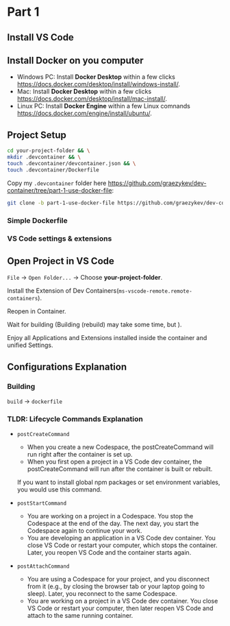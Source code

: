 # Part 1

## Install VS Code

## Install **Docker** on you computer

- Windows PC: Install **Docker Desktop** within a few clicks <https://docs.docker.com/desktop/install/windows-install/>.
- Mac: Install **Docker Desktop** within a few clicks <https://docs.docker.com/desktop/install/mac-install/>.
- Linux PC: Install **Docker Engine** within a few Linux comnands <https://docs.docker.com/engine/install/ubuntu/>.

## Project Setup

```sh
cd your-project-folder && \
mkdir .devcontainer && \
touch .devcontainer/devcontainer.json && \
touch .devcontainer/Dockerfile
```

Copy my `.devcontainer` folder here <https://github.com/graezykev/dev-container/tree/part-1-use-docker-file>:

```sh
git clone -b part-1-use-docker-file https://github.com/graezykev/dev-container.git part-1-use-docker-file
```

### Simple Dockerfile

### VS Code settings & extensions

## Open Project in VS Code

`File` -> `Open Folder...` -> Choose **your-project-folder**.

Install the Extension of Dev Containers(`ms-vscode-remote.remote-containers`).

Reopen in Container.

Wait for building (Building (rebuild) may take some time, but ).

Enjoy all Applications and Extensions installed inside the container and unified Settings.

## Configurations Explanation

### Building

`build` -> `dockerfile`

### TLDR: Lifecycle Commands Explanation

- `postCreateCommand`

  - When you create a new Codespace, the postCreateCommand will run right after the container is set up.
  - When you first open a project in a VS Code dev container, the postCreateCommand will run after the container is built or rebuilt.

  If you want to install global npm packages or set environment variables, you would use this command.

- `postStartCommand`

  - You are working on a project in a Codespace. You stop the Codespace at the end of the day. The next day, you start the Codespace again to continue your work.
  - You are developing an application in a VS Code dev container. You close VS Code or restart your computer, which stops the container. Later, you reopen VS Code and the container starts again.

- `postAttachCommand`

  - You are using a Codespace for your project, and you disconnect from it (e.g., by closing the browser tab or your laptop going to sleep). Later, you reconnect to the same Codespace.
  - You are working on a project in a VS Code dev container. You close VS Code or restart your computer, then later reopen VS Code and attach to the same running container.
